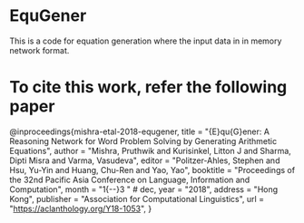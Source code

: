 # EquGener
This is a code for equation generation where the input data in in memory network format.
# To cite this work, refer the following paper
@inproceedings{mishra-etal-2018-equgener,
    title = "{E}qu{G}ener: A Reasoning Network for Word Problem Solving by Generating Arithmetic Equations",
    author = "Mishra, Pruthwik  and
      Kurisinkel, Litton J  and
      Sharma, Dipti Misra  and
      Varma, Vasudeva",
    editor = "Politzer-Ahles, Stephen  and
      Hsu, Yu-Yin  and
      Huang, Chu-Ren  and
      Yao, Yao",
    booktitle = "Proceedings of the 32nd Pacific Asia Conference on Language, Information and Computation",
    month = "1{--}3 " # dec,
    year = "2018",
    address = "Hong Kong",
    publisher = "Association for Computational Linguistics",
    url = "https://aclanthology.org/Y18-1053",
}


